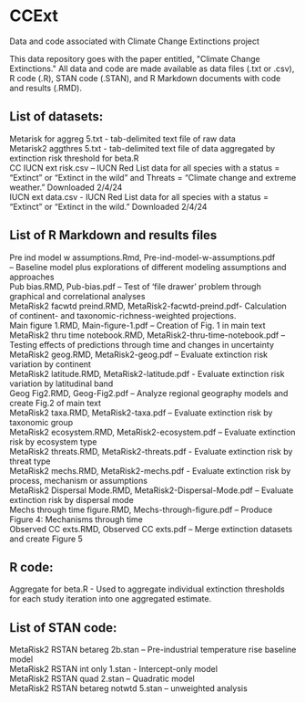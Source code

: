 # CCExt
Data and code associated with Climate Change Extinctions project

This data repository goes with the paper entitled, "Climate Change Extinctions." All data and code are made available as data files (.txt or .csv), R code  (.R), STAN code (.STAN), and R Markdown documents with code and results (.RMD).

## List of datasets:
Metarisk for aggreg 5.txt - tab-delimited text file of raw data <br>
Metarisk2 aggthres 5.txt - tab-delimited text file of data aggregated by extinction risk threshold for beta.R <br>
CC IUCN ext risk.csv – IUCN Red List data for all species with a status = “Extinct” or “Extinct in the wild” and Threats = “Climate change and extreme weather.” Downloaded 2/4/24 <br>
IUCN ext data.csv - IUCN Red List data for all species with a status = “Extinct” or “Extinct in the wild.” Downloaded 2/4/24 <br>

## List of R Markdown and results files
Pre ind model w assumptions.Rmd, Pre-ind-model-w-assumptions.pdf <br>
– Baseline model plus explorations of different modeling assumptions and approaches <br>
Pub bias.RMD, Pub-bias.pdf – Test of ‘file drawer’ problem through graphical and correlational analyses <br>
MetaRisk2 facwtd preind.RMD, MetaRisk2-facwtd-preind.pdf- Calculation of continent- and taxonomic-richness-weighted projections. <br>
Main figure 1.RMD, Main-figure-1.pdf – Creation of Fig. 1 in main text <br>
MetaRisk2 thru time notebook.RMD, MetaRisk2-thru-time-notebook.pdf – Testing effects of predictions through time and changes in uncertainty <br>
MetaRisk2 geog.RMD, MetaRisk2-geog.pdf – Evaluate extinction risk variation by continent <br>
MetaRisk2 latitude.RMD, MetaRisk2-latitude.pdf - Evaluate extinction risk variation by latitudinal band <br>
Geog Fig2.RMD, Geog-Fig2.pdf – Analyze regional geography models and create Fig.2 of main text <br>
MetaRisk2 taxa.RMD, MetaRisk2-taxa.pdf – Evaluate extinction risk by taxonomic group <br>
MetaRisk2  ecosystem.RMD, MetaRisk2-ecosystem.pdf – Evaluate extinction risk by ecosystem type <br>
MetaRisk2 threats.RMD, MetaRisk2-threats.pdf - Evaluate extinction risk by threat type <br>
MetaRisk2 mechs.RMD, MetaRisk2-mechs.pdf - Evaluate extinction risk by process, mechanism or assumptions <br>
MetaRisk2 Dispersal Mode.RMD, MetaRisk2-Dispersal-Mode.pdf – Evaluate extinction risk by dispersal mode <br>
Mechs through time figure.RMD,  Mechs-through-figure.pdf – Produce Figure 4: Mechanisms through time <br>
Observed CC exts.RMD, Observed CC exts.pdf – Merge extinction datasets and create Figure 5 <br>

## R code:
Aggregate for beta.R - Used to aggregate individual extinction thresholds for each study iteration into one aggregated estimate.

## List of STAN code:
MetaRisk2 RSTAN betareg 2b.stan – Pre-industrial temperature rise baseline model <br>
MetaRisk2 RSTAN int only 1.stan - Intercept-only model <br>
MetaRisk2 RSTAN quad 2.stan – Quadratic model <br>
MetaRisk2 RSTAN betareg notwtd 5.stan – unweighted analysis <br>

